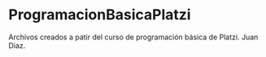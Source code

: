# ProgramacionBasicaPlatzi
Archivos creados a patir del curso de programación básica de Platzi.
Juan Diaz.
